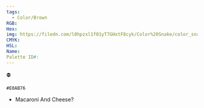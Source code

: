 ```yaml
---
tags:
  - Color/Brown
RGB: 
Hex: 
img: https://filedn.com/l0hpzxl1f01yT7GHxtF8cyk/Color%20Snake/color_snake_csv_to_svg/%23E0AB76.svg
CMYK: 
HSL: 
Name: 
Palette ID#:
---
```

⛔️
```palette
#E0AB76
```


- Macaroni And Cheese?